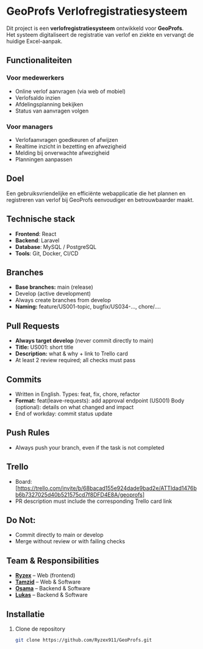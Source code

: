 # GeoProfs Verlofregistratiesysteem

Dit project is een **verlofregistratiesysteem** ontwikkeld voor **GeoProfs**.  
Het systeem digitaliseert de registratie van verlof en ziekte en vervangt de huidige Excel-aanpak.  

## Functionaliteiten
### Voor medewerkers
- Online verlof aanvragen (via web of mobiel)
- Verlofsaldo inzien
- Afdelingsplanning bekijken
- Status van aanvragen volgen

### Voor managers
- Verlofaanvragen goedkeuren of afwijzen
- Realtime inzicht in bezetting en afwezigheid
- Melding bij onverwachte afwezigheid
- Planningen aanpassen

## Doel
Een gebruiksvriendelijke en efficiënte webapplicatie die het plannen en registreren van verlof bij GeoProfs eenvoudiger en betrouwbaarder maakt.

## Technische stack
- **Frontend**: React  
- **Backend**: Laravel  
- **Database**: MySQL / PostgreSQL  
- **Tools**: Git, Docker, CI/CD

## Branches
- **Base branches:** main (release)
- Develop (active development)
- Always create branches from develop
- **Naming:** feature/US001-topic, bugfix/US034-…, chore/….

## Pull Requests
- **Always target develop** (never commit directly to main)
- **Title:** US001: short title
- **Description:** what & why + link to Trello card
- At least 2 review required; all checks must pass

## Commits
- Written in English. Types: feat, fix, chore, refactor
- **Format:**
  feat(leave-requests): add approval endpoint (US001)
  Body (optional): details on what changed and impact
- End of workday: commit status update

## Push Rules 
- Always push your branch, even if the task is not completed

## Trello
- Board: [https://trello.com/invite/b/68bacad155e924dade9bad2e/ATTIdad1476bb6b7327025d40b521575cd7f8DFD4E8A/geoprofs]
- PR description must include the corresponding Trello card link

## Do Not:
- Commit directly to main or develop
- Merge without review or with failing checks

## Team & Responsibilities
- [**Ryzex**]() – Web (frontend)  
- [**Tamzid**]() – Web & Software  
- [**Osama**]() – Backend & Software  
- [**Lukas**]() – Backend & Software  

## Installatie
1. Clone de repository  
   ```bash
   git clone https://github.com/Ryzex911/GeoProfs.git
